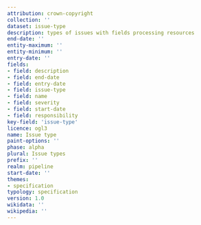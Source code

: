 ```yaml
---
attribution: crown-copyright
collection: ''
dataset: issue-type
description: types of issues with fields processing resources
end-date: ''
entity-maximum: ''
entity-minimum: ''
entry-date: ''
fields:
- field: description
- field: end-date
- field: entry-date
- field: issue-type
- field: name
- field: severity
- field: start-date
- field: responsibility
key-field: 'issue-type'
licence: ogl3
name: Issue type
paint-options: ''
phase: alpha
plural: Issue types
prefix: ''
realm: pipeline
start-date: ''
themes:
- specification
typology: specification
version: 1.0
wikidata: ''
wikipedia: ''
---
```

